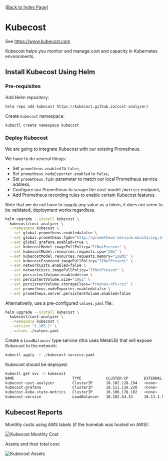 [[Back to Index Page](../../README.md)]

# Kubecost

See https://www.kubecost.com

Kubecost helps you monitor and manage cost and capacity in Kubernetes environments. 

## Install Kubecost Using Helm

### Pre-requisites

Add Helm repository:

```bash
helm repo add kubecost https://kubecost.github.io/cost-analyzer/
```

Create `kubecost` namespace:

```bash
kubectl create namespace kubecost
```

### Deploy Kubecost 

We are going to integrate Kubecost with our existing Prometheus.

We have to do several things:

* Set `prometheus.enabled` to `false`,
* Set `prometheus.nodeExporter.enabled` to `false`,
* Set `prometheus.fqdn` parameter to match our local Prometheus service address,
* Configure our Prometheus to scrape the cost-model `/metrics` endpoint,
* Add Prometheus recording rules to enable certain Kubecost features.

Note that we do not have to supply any value as a token, it does not seem to be validated, deployment works regardless.

```bash
helm upgrade --install kubecost \
  kubecost/cost-analyzer \
  --namespace kubecost \
  --set global.prometheus.enabled=false \
  --set global.prometheus.fqdn="http://prometheus-service.monitoring.svc:9090" \
  --set global.grafana.enabled=true \
  --set kubecostModel.imagePullPolicy="IfNotPresent" \
  --set kubecostModel.resources.requests.cpu="20m" \
  --set kubecostModel.resources.requests.memory="128Mi" \
  --set kubecostFrontend.imagePullPolicy="IfNotPresent" \
  --set networkCosts.enabled=false \
  --set networkCosts.imagePullPolicy="IfNotPresent" \
  --set persistentVolume.enabled=true \
  --set persistentVolume.size="10Gi" \
  --set persistentVolume.storageClass="freenas-nfs-csi" \
  --set prometheus.nodeExporter.enabled=false \
  --set prometheus.server.persistentVolume.enabled=false
```

Alternativelly, use a pre-configured `values.yaml` file:

```bash
helm upgrade --install kubecost \
  kubecost/cost-analyzer \
  --namespace kubecost \
  --version "1.105.1" \
  --values ./values.yaml
```

Create a `LoadBalancer` type service (this uses MetalLB) that will expose Kubecost to the network:

```bash
kubectl apply -f ./kubecost-service.yaml
```

Kubecost should be deployed:

```bash
kubectl get svc -n kubecost
NAME                          TYPE           CLUSTER-IP       EXTERNAL-IP   PORT(S)                      AGE
kubecost-cost-analyzer        ClusterIP      10.102.128.194   <none>        9001/TCP,9003/TCP,9090/TCP   42m
kubecost-grafana              ClusterIP      10.111.116.220   <none>        80/TCP                       42m
kubecost-kube-state-metrics   ClusterIP      10.106.178.102   <none>        8080/TCP                     42m
kubecost-service              LoadBalancer   10.102.54.33     10.11.1.52    80:31527/TCP                 9d
```

## Kubecost Reports

Monthly costs using AWS labels (if the homelab was hosted on AWS):

![Kubecost Monthly Cost](../../../images/kubecost/kubecost-monthly-cost.png)

Assets and their total cost:

![Kubecost Assets](../../../images/kubecost/kubecost-assets.png)
